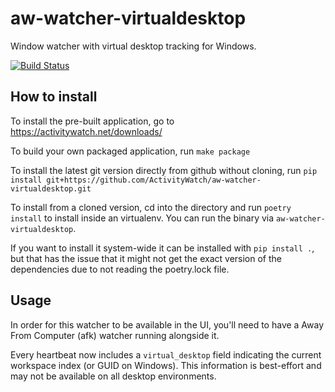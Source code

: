 aw-watcher-virtualdesktop
=======================

Window watcher with virtual desktop tracking for Windows.

[![Build Status](https://travis-ci.org/ActivityWatch/aw-watcher-window.svg?branch=master)](https://travis-ci.org/ActivityWatch/aw-watcher-window)

## How to install

To install the pre-built application, go to https://activitywatch.net/downloads/

To build your own packaged application, run `make package`

To install the latest git version directly from github without cloning, run
`pip install git+https://github.com/ActivityWatch/aw-watcher-virtualdesktop.git`

To install from a cloned version, cd into the directory and run
`poetry install` to install inside an virtualenv. You can run the binary via `aw-watcher-virtualdesktop`.

If you want to install it system-wide it can be installed with `pip install .`, but that has the issue
that it might not get the exact version of the dependencies due to not reading the poetry.lock file.

## Usage

In order for this watcher to be available in the UI, you'll need to have a Away From Computer (afk) watcher running alongside it.

Every heartbeat now includes a `virtual_desktop` field indicating the current workspace index (or GUID on Windows). This information is best-effort and may not be available on all desktop environments.


